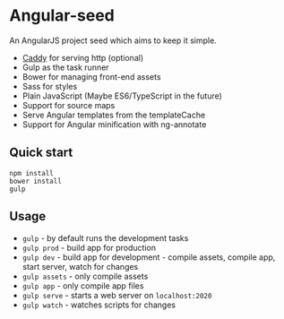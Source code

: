 Angular-seed
============

An AngularJS project seed which aims to keep it simple.

* [Caddy](https://caddyserver.com) for serving http (optional)
* Gulp as the task runner
* Bower for managing front-end assets
* Sass for styles
* Plain JavaScript (Maybe ES6/TypeScript in the future)
* Support for source maps
* Serve Angular templates from the templateCache
* Support for Angular minification with ng-annotate


Quick start
-----------

`npm install`  
`bower install`  
`gulp`


Usage
-----

* `gulp` - by default runs the development tasks
* `gulp prod` - build app for production
* `gulp dev`  - build app for development - compile assets, compile app, start server, watch for changes
* `gulp assets` - only compile assets
* `gulp app` - only compile app files
* `gulp serve` - starts a web server on `localhost:2020`
* `gulp watch` - watches scripts for changes
